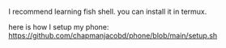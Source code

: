 I recommend learning fish shell. you can install it in termux.

here is how I setup my phone: https://github.com/chapmanjacobd/phone/blob/main/setup.sh
